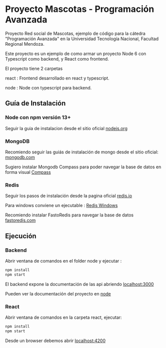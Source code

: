 # Proyecto Mascotas - Programación Avanzada

Proyecto Red social de Mascotas, ejemplo de código para la cátedra "Programación Avanzada" en la Universidad Tecnología Nacional, Facultad Regional Mendoza.

Este proyecto es un ejemplo de como armar un proyecto Node 6 con Typescript como backend, y React como frontend.

El proyecto tiene 2 carpetas

react :  Frontend desarrollado en react y typescript.

node : Node con typescript para backend.

## Guía de Instalación

### Node con npm versión 13+

Seguir la guia de instalacion desde el sitio oficial [nodejs.org](https://nodejs.org/)

### MongoDB

Recomiendo seguir las guiás de instalación de mongo desde el sitio oficial: [mongodb.com](https://www.mongodb.com/download-center#community)


Sugiero instalar Mongodb Compass para poder navegar la base de datos en forma visual [Compass](https://www.mongodb.com/products/compass)

### Redis


Seguir los pasos de instalación desde la pagina oficial [redis.io](https://redis.io/download)

Para windows conviene un ejecutable : [Redis Windows](https://sourceforge.net/projects/redis/)

Recomiendo instalar FastoRedis para navegar la base de datos [fastoredis.com](https://fastoredis.com/)

## Ejecución

### Backend

Abrir ventana de comandos en el folder node y ejecutar :

```bash
npm install
npm start
```

El backend expone la documentación de las api abriendo [localhost:3000](http://localhost:3000/)

Pueden ver la documentación del proyecto en [node](./node/README.md)

### React

Abrir ventana de comandos en la carpeta react, ejecutar:

```bash
npm install
npm start
```

Desde un browser debemos abrir [localhost:4200](http://localhost:4200/)

